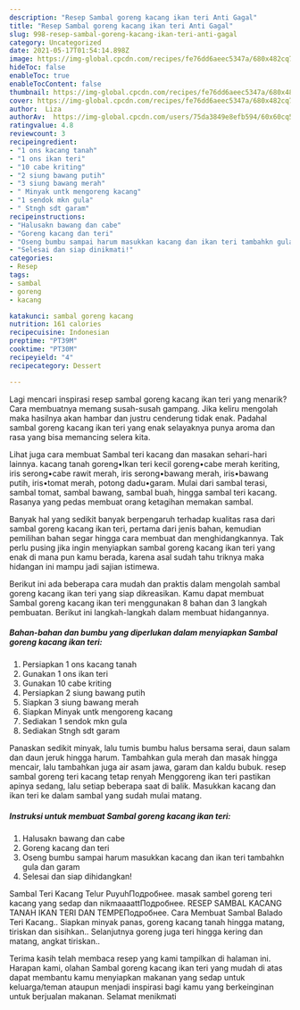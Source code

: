 ```yaml
---
description: "Resep Sambal goreng kacang ikan teri Anti Gagal"
title: "Resep Sambal goreng kacang ikan teri Anti Gagal"
slug: 998-resep-sambal-goreng-kacang-ikan-teri-anti-gagal
category: Uncategorized
date: 2021-05-17T01:54:14.898Z
image: https://img-global.cpcdn.com/recipes/fe76dd6aeec5347a/680x482cq70/sambal-goreng-kacang-ikan-teri-foto-resep-utama.jpg
hideToc: false
enableToc: true
enableTocContent: false
thumbnail: https://img-global.cpcdn.com/recipes/fe76dd6aeec5347a/680x482cq70/sambal-goreng-kacang-ikan-teri-foto-resep-utama.jpg
cover: https://img-global.cpcdn.com/recipes/fe76dd6aeec5347a/680x482cq70/sambal-goreng-kacang-ikan-teri-foto-resep-utama.jpg
author:  Liza
authorAv:  https://img-global.cpcdn.com/users/75da3849e8efb594/60x60cq50/avatar.jpg
ratingvalue: 4.8
reviewcount: 3
recipeingredient:
- "1 ons kacang tanah"
- "1 ons ikan teri"
- "10 cabe kriting"
- "2 siung bawang putih"
- "3 siung bawang merah"
- " Minyak untk mengoreng kacang"
- "1 sendok mkn gula"
- " Stngh sdt garam"
recipeinstructions:
- "Halusakn bawang dan cabe"
- "Goreng kacang dan teri"
- "Oseng bumbu sampai harum masukkan kacang dan ikan teri tambahkn gula dan garam"
- "Selesai dan siap dinikmati!"
categories:
- Resep
tags:
- sambal
- goreng
- kacang

katakunci: sambal goreng kacang 
nutrition: 161 calories
recipecuisine: Indonesian
preptime: "PT39M"
cooktime: "PT30M"
recipeyield: "4"
recipecategory: Dessert

---
```



Lagi mencari inspirasi resep sambal goreng kacang ikan teri yang menarik? Cara membuatnya memang susah-susah gampang. Jika keliru mengolah maka hasilnya akan hambar dan justru cenderung tidak enak. Padahal sambal goreng kacang ikan teri yang enak selayaknya punya aroma dan rasa yang bisa memancing selera kita.


Lihat juga cara membuat Sambal teri kacang dan masakan sehari-hari lainnya. kacang tanah goreng•Ikan teri kecil goreng•cabe merah keriting, iris serong•cabe rawit merah, iris serong•bawang merah, iris•bawang putih, iris•tomat merah, potong dadu•garam. Mulai dari sambal terasi, sambal tomat, sambal bawang, sambal buah, hingga sambal teri kacang. Rasanya yang pedas membuat orang ketagihan memakan sambal.

Banyak hal yang sedikit banyak berpengaruh terhadap kualitas rasa dari sambal goreng kacang ikan teri, pertama dari jenis bahan, kemudian pemilihan bahan segar hingga cara membuat dan menghidangkannya. Tak perlu pusing jika ingin menyiapkan sambal goreng kacang ikan teri yang enak di mana pun kamu berada, karena asal sudah tahu triknya maka hidangan ini mampu jadi sajian istimewa.


Berikut ini ada beberapa cara mudah dan praktis dalam mengolah sambal goreng kacang ikan teri yang siap dikreasikan. Kamu dapat membuat Sambal goreng kacang ikan teri menggunakan 8 bahan dan 3 langkah pembuatan. Berikut ini langkah-langkah dalam membuat hidangannya.

<!--inarticleads1-->

##### Bahan-bahan dan bumbu yang diperlukan dalam menyiapkan Sambal goreng kacang ikan teri:

1. Persiapkan 1 ons kacang tanah
1. Gunakan 1 ons ikan teri
1. Gunakan 10 cabe kriting
1. Persiapkan 2 siung bawang putih
1. Siapkan 3 siung bawang merah
1. Siapkan  Minyak untk mengoreng kacang
1. Sediakan 1 sendok mkn gula
1. Sediakan  Stngh sdt garam


Panaskan sedikit minyak, lalu tumis bumbu halus bersama serai, daun salam dan daun jeruk hingga harum. Tambahkan gula merah dan masak hingga mencair, lalu tambahkan juga air asam jawa, garam dan kaldu bubuk. resep sambal goreng teri kacang tetap renyah Menggoreng ikan teri pastikan apinya sedang, lalu setiap beberapa saat di balik. Masukkan kacang dan ikan teri ke dalam sambal yang sudah mulai matang. 

<!--inarticleads2-->

##### Instruksi untuk membuat Sambal goreng kacang ikan teri:

1. Halusakn bawang dan cabe
1. Goreng kacang dan teri
1. Oseng bumbu sampai harum masukkan kacang dan ikan teri tambahkn gula dan garam
1. Selesai dan siap dihidangkan!

Sambal Teri Kacang Telur PuyuhПодробнее. masak sambel goreng teri kacang yang sedap dan nikmaaaattПодробнее. RESEP SAMBAL KACANG TANAH IKAN TERI DAN TEMPEПодробнее. Cara Membuat Sambal Balado Teri Kacang.. Siapkan minyak panas, goreng kacang tanah hingga matang, tiriskan dan sisihkan.. Selanjutnya goreng juga teri hingga kering dan matang, angkat tiriskan.. 

Terima kasih telah membaca resep yang kami tampilkan di halaman ini. Harapan kami, olahan Sambal goreng kacang ikan teri yang mudah di atas dapat membantu kamu menyiapkan makanan yang sedap untuk keluarga/teman ataupun menjadi inspirasi bagi kamu yang berkeinginan untuk berjualan makanan. Selamat menikmati
